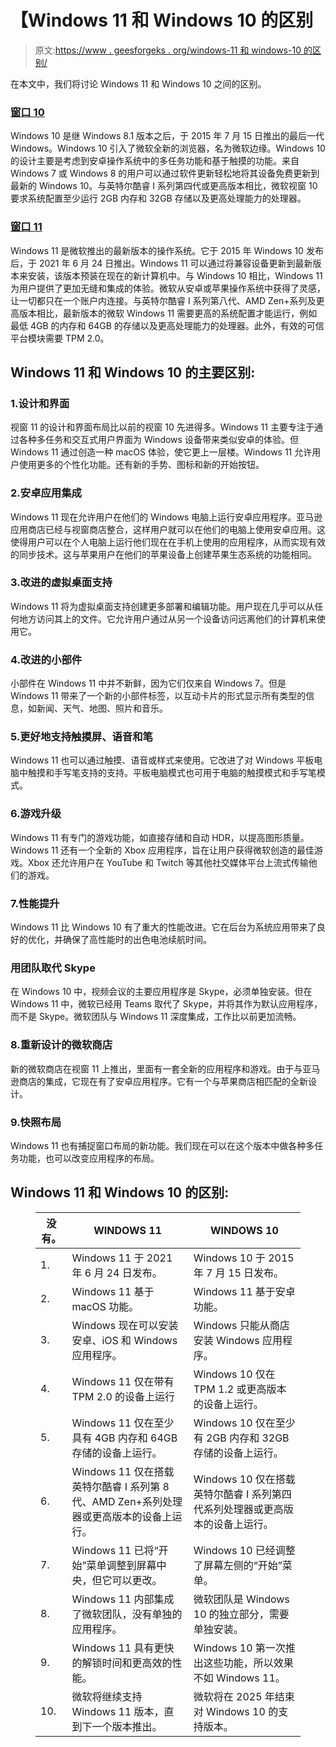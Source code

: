 # 【Windows 11 和 Windows 10 的区别

> 原文:[https://www . geesforgeks . org/windows-11 和 windows-10 的区别/](https://www.geeksforgeeks.org/difference-between-windows-11-and-windows-10/)

在本文中，我们将讨论 Windows 11 和 Windows 10 之间的区别。

### [窗口 10](https://www.geeksforgeeks.org/how-to-add-install-microsoft-store-on-windows-10-ltsc-or-ltsb-editions/)

Windows 10 是继 Windows 8.1 版本之后，于 2015 年 7 月 15 日推出的最后一代 Windows。Windows 10 引入了微软全新的浏览器，名为微软边缘。Windows 10 的设计主要是考虑到安卓操作系统中的多任务功能和基于触摸的功能。来自 Windows 7 或 Windows 8 的用户可以通过软件更新轻松地将其设备免费更新到最新的 Windows 10。与英特尔酷睿 I 系列第四代或更高版本相比，微软视窗 10 要求系统配置至少运行 2GB 内存和 32GB 存储以及更高处理能力的处理器。

### [窗口 11](https://www.geeksforgeeks.org/how-to-create-windows-11-interface-using-html5/)

Windows 11 是微软推出的最新版本的操作系统。它于 2015 年 Windows 10 发布后，于 2021 年 6 月 24 日推出。Windows 11 可以通过将兼容设备更新到最新版本来安装，该版本预装在现在的新计算机中。与 Windows 10 相比，Windows 11 为用户提供了更加无缝和集成的体验。微软从安卓或苹果操作系统中获得了灵感，让一切都只在一个账户内连接。与英特尔酷睿 I 系列第八代、AMD Zen+系列及更高版本相比，最新版本的微软 Windows 11 需要更高的系统配置才能运行，例如最低 4GB 的内存和 64GB 的存储以及更高处理能力的处理器。此外，有效的可信平台模块需要 TPM 2.0。

## Windows 11 和 Windows 10 的主要区别:

### 1.设计和界面

视窗 11 的设计和界面布局比以前的视窗 10 先进得多。Windows 11 主要专注于通过各种多任务和交互式用户界面为 Windows 设备带来类似安卓的体验。但 Windows 11 通过创造一种 macOS 体验，使它更上一层楼。Windows 11 允许用户使用更多的个性化功能。还有新的手势、图标和新的开始按钮。

### 2.安卓应用集成

Windows 11 现在允许用户在他们的 Windows 电脑上运行安卓应用程序。亚马逊应用商店已经与视窗商店整合，这样用户就可以在他们的电脑上使用安卓应用。这使得用户可以在个人电脑上运行他们现在在手机上使用的应用程序，从而实现有效的同步技术。这与苹果用户在他们的苹果设备上创建苹果生态系统的功能相同。

### 3.改进的虚拟桌面支持

Windows 11 将为虚拟桌面支持创建更多部署和编辑功能。用户现在几乎可以从任何地方访问其上的文件。它允许用户通过从另一个设备访问远离他们的计算机来使用它。

### 4.改进的小部件

小部件在 Windows 11 中并不新鲜，因为它们仅来自 Windows 7。但是 Windows 11 带来了一个新的小部件标签，以互动卡片的形式显示所有类型的信息，如新闻、天气、地图、照片和音乐。

### 5.更好地支持触摸屏、语音和笔

Windows 11 也可以通过触摸、语音或样式来使用。它改进了对 Windows 平板电脑中触摸和手写笔支持的支持。平板电脑模式也可用于电脑的触摸模式和手写笔模式。

### 6.游戏升级

Windows 11 有专门的游戏功能，如直接存储和自动 HDR，以提高图形质量。Windows 11 还有一个全新的 Xbox 应用程序，旨在让用户获得微软创造的最佳游戏。Xbox 还允许用户在 YouTube 和 Twitch 等其他社交媒体平台上流式传输他们的游戏。

### 7.性能提升

Windows 11 比 Windows 10 有了重大的性能改进。它在后台为系统应用带来了良好的优化，并确保了高性能时的出色电池续航时间。

### 用团队取代 Skype

在 Windows 10 中，视频会议的主要应用程序是 Skype，必须单独安装。但在 Windows 11 中，微软已经用 Teams 取代了 Skype，并将其作为默认应用程序，而不是 Skype。微软团队与 Windows 11 深度集成，工作比以前更加流畅。

### 8.重新设计的微软商店

新的微软商店在视窗 11 上推出，里面有一套全新的应用程序和游戏。由于与亚马逊商店的集成，它现在有了安卓应用程序。它有一个与苹果商店相匹配的全新设计。

### 9.快照布局

Windows 11 也有捕捉窗口布局的新功能。我们现在可以在这个版本中做各种多任务功能，也可以改变应用程序的布局。

## Windows 11 和 Windows 10 的区别:

<figure class="table">

| 没有。 | WINDOWS 11 | WINDOWS 10 |
| --- | --- | --- |
| 1. | Windows 11 于 2021 年 6 月 24 日发布。 | Windows 10 于 2015 年 7 月 15 日发布。 |
| 2. | Windows 11 基于 macOS 功能。 | Windows 11 基于安卓功能。 |
| 3. | Windows 现在可以安装安卓、iOS 和 Windows 应用程序。 | Windows 只能从商店安装 Windows 应用程序。 |
| 4. | Windows 11 仅在带有 TPM 2.0 的设备上运行 | Windows 10 仅在 TPM 1.2 或更高版本的设备上运行。 |
| 5. | Windows 11 仅在至少具有 4GB 内存和 64GB 存储的设备上运行。 | Windows 10 仅在至少有 2GB 内存和 32GB 存储的设备上运行。 |
| 6. | Windows 11 仅在搭载英特尔酷睿 I 系列第 8 代、AMD Zen+系列处理器或更高版本的设备上运行。 | Windows 10 仅在搭载英特尔酷睿 I 系列第四代系列处理器或更高版本的设备上运行。 |
| 7. | Windows 11 已将“开始”菜单调整到屏幕中央，但它可以更改。 | Windows 10 已经调整了屏幕左侧的“开始”菜单。 |
| 8. | Windows 11 内部集成了微软团队，没有单独的应用程序。 | 微软团队是 Windows 10 的独立部分，需要单独安装。 |
| 9. | Windows 11 具有更快的解锁时间和更高效的性能。 | Windows 10 第一次推出这些功能，所以效果不如 Windows 11。 |
| 10. | 微软将继续支持 Windows 11 版本，直到下一个版本推出。 | 微软将在 2025 年结束对 Windows 10 的支持版本。 |

</figure>